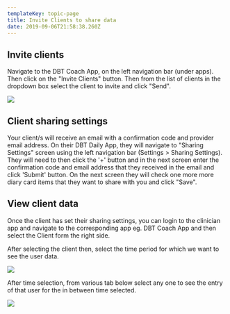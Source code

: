 ```yaml
---
templateKey: topic-page
title: Invite Clients to share data
date: 2019-09-06T21:58:38.260Z
---
```

## Invite clients

Navigate to the DBT Coach App, on the left navigation bar (under apps). Then click on the "Invite Clients" button. Then from the list of clients in the dropdown box select the client to invite and click "Send".

![](/img/dropdown1.png)





## Client sharing settings

Your client/s will receive an email with a confirmation code and provider email address. On their DBT Daily App, they will navigate to "Sharing Settings" screen using the left navigation bar (Settings > Sharing Settings). They will need to then click the '+' button and in the next screen enter the confirmation code and email address that they received in the email and click 'Submit' button. On the next screen they will check one more more diary card items that they want to share with you and click "Save".



## View client data

Once the client has set their sharing settings, you can login to the clinician app and navigate to the corresponding app eg. DBT Coach App and then select the Client form the right side.

After selecting the client then, select the time period for which we want to see the user data.

![](/img/time_selection.png)

After time selection, from various tab below select any one to see the entry of that user for the in between time selected.

![](/img/data.png)

